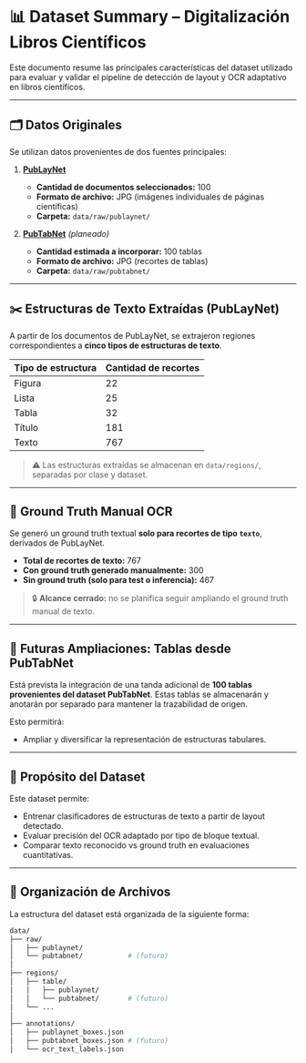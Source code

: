 # 📊 Dataset Summary – Digitalización Libros Científicos

Este documento resume las principales características del dataset utilizado para evaluar y validar el pipeline de detección de layout y OCR adaptativo en libros científicos.

---

## 🗂️ Datos Originales

Se utilizan datos provenientes de dos fuentes principales:

1. **[PubLayNet](https://github.com/ibm-aur-nlp/PubLayNet)**  
   - **Cantidad de documentos seleccionados:** 100  
   - **Formato de archivo:** JPG (imágenes individuales de páginas científicas)  
   - **Carpeta:** `data/raw/publaynet/`

2. **[PubTabNet](https://github.com/ibm-aur-nlp/PubTabNet)** *(planeado)*  
   - **Cantidad estimada a incorporar:** 100 tablas  
   - **Formato de archivo:** JPG (recortes de tablas)  
   - **Carpeta:** `data/raw/pubtabnet/`

---

## ✂️ Estructuras de Texto Extraídas (PubLayNet)

A partir de los documentos de PubLayNet, se extrajeron regiones correspondientes a **cinco tipos de estructuras de texto**.

| Tipo de estructura | Cantidad de recortes |
|--------------------|----------------------|
| Figura             | 22                   |
| Lista              | 25                   |
| Tabla              | 32                   |
| Título             | 181                  |
| Texto              | 767                  |

> ⚠️ Las estructuras extraídas se almacenan en `data/regions/`, separadas por clase y dataset.

---

## 🧠 Ground Truth Manual OCR

Se generó un ground truth textual **solo para recortes de tipo `texto`**, derivados de PubLayNet.

- **Total de recortes de texto:** 767
- **Con ground truth generado manualmente:** 300
- **Sin ground truth (solo para test o inferencia):** 467

> 🔒 **Alcance cerrado:** no se planifica seguir ampliando el ground truth manual de texto.

---

## 🔄 Futuras Ampliaciones: Tablas desde PubTabNet

Está prevista la integración de una tanda adicional de **100 tablas provenientes del dataset PubTabNet**. Estas tablas se almacenarán y anotarán por separado para mantener la trazabilidad de origen.

Esto permitirá:

- Ampliar y diversificar la representación de estructuras tabulares.

---

## 🧪 Propósito del Dataset

Este dataset permite:

- Entrenar clasificadores de estructuras de texto a partir de layout detectado.
- Evaluar precisión del OCR adaptado por tipo de bloque textual.
- Comparar texto reconocido vs ground truth en evaluaciones cuantitativas.

---

## 🧷 Organización de Archivos

La estructura del dataset está organizada de la siguiente forma:

```bash
data/
├── raw/
│   ├── publaynet/
│   └── pubtabnet/           # (futuro)
│
├── regions/
│   ├── table/
│   │   ├── publaynet/
│   │   └── pubtabnet/       # (futuro)
│   └── ...
│
├── annotations/
│   ├── publaynet_boxes.json
│   ├── pubtabnet_boxes.json # (futuro)
│   └── ocr_text_labels.json
